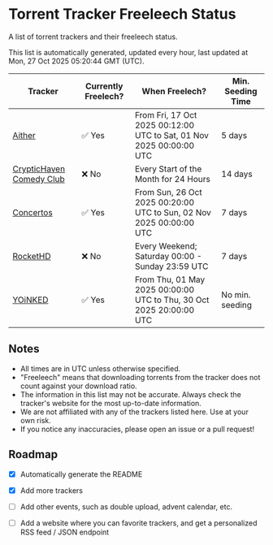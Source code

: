 
# Torrent Tracker Freeleech Status

A list of torrent trackers and their freeleech status.

This list is automatically generated, updated every hour, last updated at Mon, 27 Oct 2025 05:20:44 GMT (UTC).

| Tracker | Currently Freelech? | When Freelech? | Min. Seeding Time |
|---------|---------------------|----------------|-------------------|
| [Aither](https://aither.cc) | ✅ Yes | From Fri, 17 Oct 2025 00:12:00 UTC to Sat, 01 Nov 2025 00:00:00 UTC | 5 days |
| [CrypticHaven Comedy Club](https://cryptichaven.org) | ❌ No | Every Start of the Month for 24 Hours | 14 days |
| [Concertos](https://concertos.live) | ✅ Yes | From Sun, 26 Oct 2025 00:20:00 UTC to Sun, 02 Nov 2025 00:00:00 UTC | 7 days |
| [RocketHD](https://rocket-hd.cc) | ❌ No | Every Weekend; Saturday 00:00 - Sunday 23:59 UTC | 7 days |
| [YOiNKED](https://yoinked.org) | ✅ Yes | From Thu, 01 May 2025 00:00:00 UTC to Thu, 30 Oct 2025 20:00:00 UTC | No min. seeding |

## Notes

- All times are in UTC unless otherwise specified.
- "Freeleech" means that downloading torrents from the tracker does not count against your download ratio.
- The information in this list may not be accurate. Always check the tracker's website for the most up-to-date information.
- We are not affiliated with any of the trackers listed here. Use at your own risk.
- If you notice any inaccuracies, please open an issue or a pull request!

## Roadmap

- [x] Automatically generate the README
- [x] Add more trackers
- [ ] Add other events, such as double upload, advent calendar, etc.
- [ ] Add a website where you can favorite trackers, and get a personalized RSS feed / JSON endpoint

